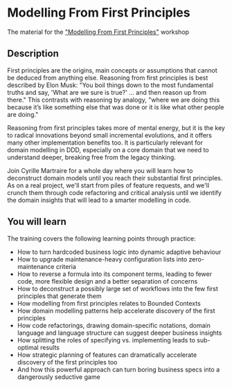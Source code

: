 # Modelling From First Principles

The material for the ["Modelling From First Principles"](https://training.dddeurope.com/domain-modelling-cyrille-martraire) workshop

## Description

First principles are the origins, main concepts or assumptions that cannot be deduced from anything else. Reasoning from first principles is best described by Elon Musk: "You boil things down to the most fundamental truths and say, 'What are we sure is true?' ... and then reason up from there." This contrasts with reasoning by analogy, "where we are doing this because it’s like something else that was done or it is like what other people are doing."

Reasoning from first principles takes more of mental energy, but it is the key to radical innovations beyond small incremental evolutions, and it offers many other implementation benefits too. It is particularly relevant for domain modelling in DDD, especially on a core domain that we need to understand deeper, breaking free from the legacy thinking.

Join Cyrille Martraire for a whole day where you will learn how to deconstruct domain models until you reach their substantial first principles. As on a real project, we'll start from piles of feature requests, and we'll crunch them through code refactoring and critical analysis until we identify the domain insights that will lead to a smarter modelling in code.

## You will learn

The training covers the following learning points through practice:

- How to turn hardcoded business logic into dynamic adaptive behaviour
- How to upgrade maintenance-heavy configuration lists into zero-maintenance criteria
- How to reverse a formula into its component terms, leading to fewer code, more flexible design and a better separation of concerns
- How to deconstruct a possibly large set of workflows into the few first principles that generate them
- How modelling from first principles relates to Bounded Contexts
- How domain modelling patterns help accelerate discovery of the first principles
- How code refactorings, drawing domain-specific notations, domain language and language structure can suggest deeper business insights
- How splitting the roles of specifying vs. implementing leads to sub-optimal results
- How strategic planning of features can dramatically accelerate discovery of the first principles too
- And how this powerful approach can turn boring business specs into a dangerously seductive game
